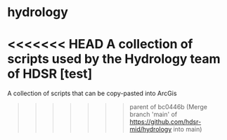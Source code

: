 # hydrology
<<<<<<< HEAD
A collection of scripts used by the Hydrology team of HDSR [test]
=======
A collection of scripts that can be copy-pasted into ArcGis
>>>>>>> parent of bc0446b (Merge branch 'main' of https://github.com/hdsr-mid/hydrology into main)
